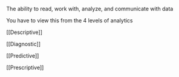 The ability to read, work with, analyze, and communicate with data

You have to view this from the 4 levels of analytics

[[Descriptive]]

[[Diagnostic]]

[[Predictive]]

[[Prescriptive]]

